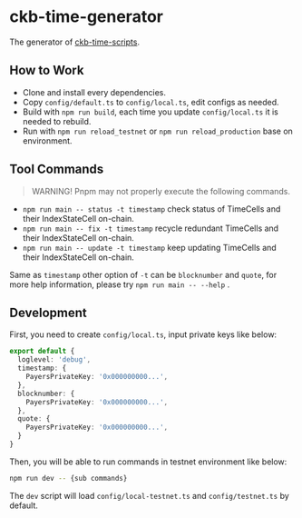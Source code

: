 # ckb-time-generator

The generator of [ckb-time-scripts](https://github.com/DeAccountSystems/ckb-time-script).


## How to Work

- Clone and install every dependencies.
- Copy `config/default.ts` to `config/local.ts`, edit configs as needed.
- Build with `npm run build`, each time you update `config/local.ts` it is needed to rebuild.
- Run with `npm run reload_testnet` or `npm run reload_production` base on environment.


## Tool Commands

> WARNING! Pnpm may not properly execute the following commands.

- `npm run main -- status -t timestamp` check status of TimeCells and their IndexStateCell on-chain.
- `npm run main -- fix -t timestamp` recycle redundant TimeCells and their IndexStateCell on-chain.
- `npm run main -- update -t timestamp` keep updating TimeCells and their IndexStateCell on-chain.

Same as `timestamp` other option of `-t` can be `blocknumber` and `quote`, for more help information, please try `npm run main -- --help` .


## Development

First, you need to create `config/local.ts`, input private keys like below:

```typescript
export default {
  loglevel: 'debug',
  timestamp: {
    PayersPrivateKey: '0x000000000...',
  },
  blocknumber: {
    PayersPrivateKey: '0x000000000...',
  },
  quote: {
    PayersPrivateKey: '0x000000000...',
  }
}
```

Then, you will be able to run commands in testnet environment like below:

```bash
npm run dev -- {sub commands}
```

The `dev` script will load `config/local-testnet.ts` and `config/testnet.ts` by default.
